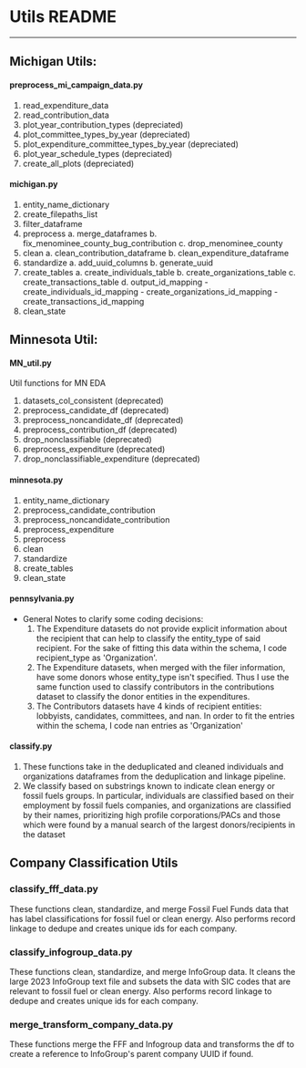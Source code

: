 # Utils README
---

## Michigan Utils:
#### preprocess_mi_campaign_data.py
1. read_expenditure_data
2. read_contribution_data
3. plot_year_contribution_types (depreciated)
4. plot_committee_types_by_year (depreciated)
5. plot_expenditure_committee_types_by_year (depreciated)
6. plot_year_schedule_types (depreciated)
7. create_all_plots (depreciated)

#### michigan.py
1. entity_name_dictionary
2. create_filepaths_list
3. filter_dataframe
4. preprocess
    a. merge_dataframes
    b. fix_menominee_county_bug_contribution
    c. drop_menominee_county
5. clean
    a. clean_contribution_dataframe
    b. clean_expenditure_dataframe
6. standardize
    a. add_uuid_columns
    b. generate_uuid
7. create_tables
    a. create_individuals_table
    b. create_organizations_table
    c. create_transactions_table
    d. output_id_mapping
        - create_individuals_id_mapping
        - create_organizations_id_mapping
        - create_transactions_id_mapping
8. clean_state

## Minnesota Util:
#### MN_util.py

Util functions for MN EDA
1. datasets_col_consistent (deprecated)
2. preprocess_candidate_df (deprecated)
3. preprocess_noncandidate_df (deprecated)
4. preprocess_contribution_df (deprecated)
5. drop_nonclassifiable (deprecated)
6. preprocess_expenditure (deprecated)
7. drop_nonclassifiable_expenditure (deprecated)

#### minnesota.py
1. entity_name_dictionary
2. preprocess_candidate_contribution
3. preprocess_noncandidate_contribution
4. preprocess_expenditure
5. preprocess
6. clean
7. standardize
8. create_tables
9. clean_state

#### pennsylvania.py
- General Notes to clarify some coding decisions:
    1. The Expenditure datasets do not provide explicit information about the
    recipient that can help to classify the entity_type of said recipient. For
    the sake of fitting this data within the schema, I code recipient_type as
    'Organization'.
    2. The Expenditure datasets, when merged with the filer information, have
    some donors whose entity_type isn't specified. Thus I use the same
    function used to classify contributors in the contributions dataset to
    classify the donor entities in the expenditures.
    3. The Contributors datasets have 4 kinds of recipient entities: lobbyists,
    candidates, committees, and nan. In order to fit the entries within the
    schema, I code nan entries as 'Organization'

#### classify.py
1. These functions take in the deduplicated and cleaned individuals and organizations 
dataframes from the deduplication and linkage pipeline. 
2. We classify based on substrings known to indicate clean energy or fossil fuels groups. 
In particular, individuals are classified based on their employment by fossil fuels companies, 
and organizations are classified by their names, prioritizing high profile corporations/PACs 
and those which were found by a manual search of the largest donors/recipients in the dataset

## Company Classification Utils
### classify_fff_data.py
These functions clean, standardize, and merge Fossil Fuel Funds data that has label classifications for fossil fuel or clean energy. Also performs record linkage to dedupe and creates unique ids for each company. 

### classify_infogroup_data.py
These functions clean, standardize, and merge InfoGroup data. It cleans the large 2023 InfoGroup text file and subsets the data with SIC codes that are relevant to fossil fuel or clean energy. Also performs record linkage to dedupe and creates unique ids for each company. 

### merge_transform_company_data.py
These functions merge the FFF and Infogroup data and transforms the df to create a reference to InfoGroup's parent company UUID if found. 



